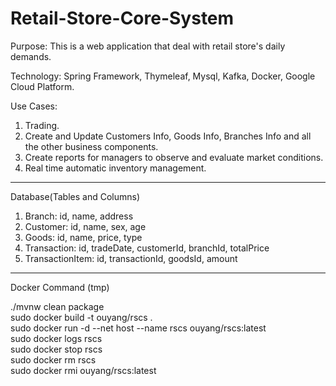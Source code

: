 # Retail-Store-Core-System

Purpose: This is a web application that deal with retail store's daily demands.

Technology: Spring Framework, Thymeleaf, Mysql, Kafka, Docker, Google Cloud Platform.

Use Cases:
  1. Trading.
  2. Create and Update Customers Info, Goods Info, Branches Info and all the other business components.
  3. Create reports for managers to observe and evaluate market conditions.
  4. Real time automatic inventory management. 

-------------------------------------------------------------------------------------------

Database(Tables and Columns)
  1. Branch: id, name, address
  2. Customer: id, name, sex, age
  3. Goods: id, name, price, type
  4. Transaction: id, tradeDate, customerId, branchId, totalPrice
  5. TransactionItem: id, transactionId, goodsId, amount

-------------------------------------------------------------------------------------------
Docker Command (tmp)
  
  ./mvnw clean package  
  sudo docker build -t ouyang/rscs .  
  sudo docker run -d --net host --name rscs ouyang/rscs:latest  
  sudo docker logs rscs  
  sudo docker stop rscs  
  sudo docker rm rscs  
  sudo docker rmi ouyang/rscs:latest  
  
